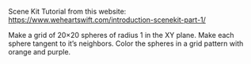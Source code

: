 Scene Kit Tutorial from this website: https://www.weheartswift.com/introduction-scenekit-part-1/

Make a grid of 20×20 spheres of radius 1 in the XY plane. Make each sphere tangent to it’s neighbors. Color the spheres in a grid pattern with orange and purple.
